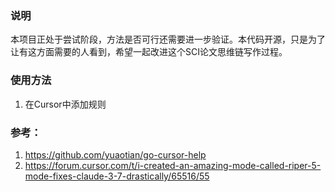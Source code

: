 
### 说明
本项目正处于尝试阶段，方法是否可行还需要进一步验证。本代码开源，只是为了让有这方面需要的人看到，希望一起改进这个SCI论文思维链写作过程。

### 使用方法
1. 在Cursor中添加规则
 
### 参考：
1. https://github.com/yuaotian/go-cursor-help
2. https://forum.cursor.com/t/i-created-an-amazing-mode-called-riper-5-mode-fixes-claude-3-7-drastically/65516/55
